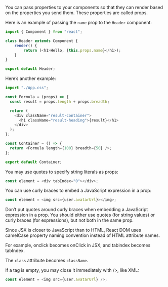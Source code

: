 You can pass properties to your components so that they can render based on the
properties you send them. These properties are called props.

Here is an example of passing the `name` prop to the `Header` component:

```javascript
import { Component } from "react";

class Header extends Component {
    render() {
        return (<h1>Hello, {this.props.name}</h1>);
    }
}

export default Header;
```

Here’s another example:

```javascript
import "./App.css";

const Formula = (props) => {
  const result = props.length + props.breadth;

  return (
    <div className="result-container">
      <h1 className="result-heading">{result}</h1>
    </div>
  );
};

const Container = () => {
  return <Formula length={100} breadth={50} />;
};

export default Container;
```

You may use quotes to specify string literals as props:

```javascript
const element = <div tabIndex="0"></div>;
```

You can use curly braces to embed a JavaScript expression in a prop:

```javascript
const element = <img src={user.avatarUrl}></img>;
```

Don’t put quotes around curly braces when embedding a JavaScript expression in
a prop. You should either use quotes (for string values) or curly braces
(for expressions), but not both in the same prop.

Since JSX is closer to JavaScript than to HTML, React DOM uses camelCase property naming convention instead of HTML attribute names.

For example, onclick becomes onClick in JSX, and tabindex becomes tabIndex.

The `class` attribute becomes `className`.

If a tag is empty, you may close it immediately with />, like XML:
```javascript
const element = <img src={user.avatarUrl} />;
```
